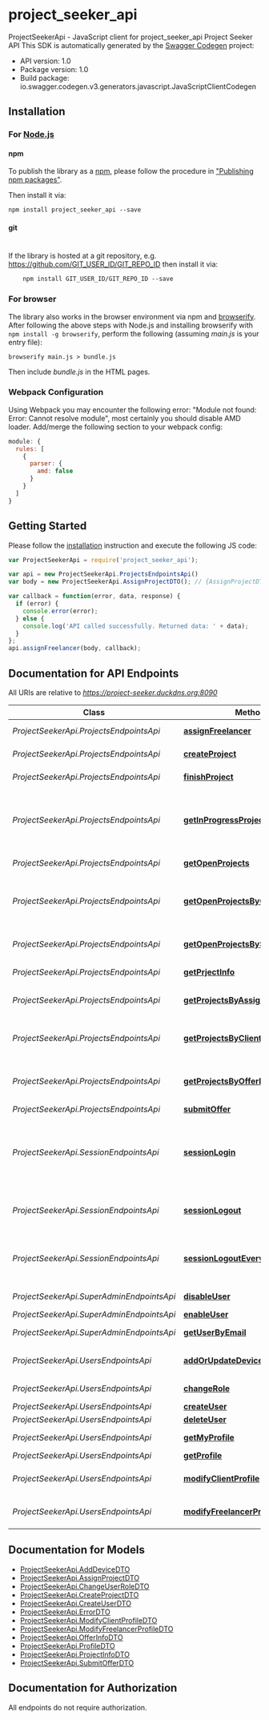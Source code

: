 # project_seeker_api

ProjectSeekerApi - JavaScript client for project_seeker_api
Project Seeker API
This SDK is automatically generated by the [Swagger Codegen](https://github.com/swagger-api/swagger-codegen) project:

- API version: 1.0
- Package version: 1.0
- Build package: io.swagger.codegen.v3.generators.javascript.JavaScriptClientCodegen

## Installation

### For [Node.js](https://nodejs.org/)

#### npm

To publish the library as a [npm](https://www.npmjs.com/),
please follow the procedure in ["Publishing npm packages"](https://docs.npmjs.com/getting-started/publishing-npm-packages).

Then install it via:

```shell
npm install project_seeker_api --save
```

#### git
#
If the library is hosted at a git repository, e.g.
https://github.com/GIT_USER_ID/GIT_REPO_ID
then install it via:

```shell
    npm install GIT_USER_ID/GIT_REPO_ID --save
```

### For browser

The library also works in the browser environment via npm and [browserify](http://browserify.org/). After following
the above steps with Node.js and installing browserify with `npm install -g browserify`,
perform the following (assuming *main.js* is your entry file):

```shell
browserify main.js > bundle.js
```

Then include *bundle.js* in the HTML pages.

### Webpack Configuration

Using Webpack you may encounter the following error: "Module not found: Error:
Cannot resolve module", most certainly you should disable AMD loader. Add/merge
the following section to your webpack config:

```javascript
module: {
  rules: [
    {
      parser: {
        amd: false
      }
    }
  ]
}
```

## Getting Started

Please follow the [installation](#installation) instruction and execute the following JS code:

```javascript
var ProjectSeekerApi = require('project_seeker_api');

var api = new ProjectSeekerApi.ProjectsEndpointsApi()
var body = new ProjectSeekerApi.AssignProjectDTO(); // {AssignProjectDTO} 

var callback = function(error, data, response) {
  if (error) {
    console.error(error);
  } else {
    console.log('API called successfully. Returned data: ' + data);
  }
};
api.assignFreelancer(body, callback);
```

## Documentation for API Endpoints

All URIs are relative to *https://project-seeker.duckdns.org:8090*

Class | Method | HTTP request | Description
------------ | ------------- | ------------- | -------------
*ProjectSeekerApi.ProjectsEndpointsApi* | [**assignFreelancer**](docs/ProjectsEndpointsApi.md#assignFreelancer) | **POST** /api/secured/projects/client/assignFreelancer | Assign freelancer
*ProjectSeekerApi.ProjectsEndpointsApi* | [**createProject**](docs/ProjectsEndpointsApi.md#createProject) | **POST** /api/secured/projects/client/createProject | Create project
*ProjectSeekerApi.ProjectsEndpointsApi* | [**finishProject**](docs/ProjectsEndpointsApi.md#finishProject) | **POST** /api/secured/projects/client/finishProject | Finish project
*ProjectSeekerApi.ProjectsEndpointsApi* | [**getInProgressProjectsByClientId**](docs/ProjectsEndpointsApi.md#getInProgressProjectsByClientId) | **GET** /api/secured/projects/client/getMyInProgressProjects | Get the projects I have created that are in progress
*ProjectSeekerApi.ProjectsEndpointsApi* | [**getOpenProjects**](docs/ProjectsEndpointsApi.md#getOpenProjects) | **GET** /api/secured/projects/openProjects | Get all open projects
*ProjectSeekerApi.ProjectsEndpointsApi* | [**getOpenProjectsByClient**](docs/ProjectsEndpointsApi.md#getOpenProjectsByClient) | **GET** /api/secured/projects/client/getMyOpenProjects | Get the projects I have created that are open
*ProjectSeekerApi.ProjectsEndpointsApi* | [**getOpenProjectsBySkills**](docs/ProjectsEndpointsApi.md#getOpenProjectsBySkills) | **POST** /api/secured/projects/openProjectsBySkills | Get open projects by skills
*ProjectSeekerApi.ProjectsEndpointsApi* | [**getPrjectInfo**](docs/ProjectsEndpointsApi.md#getPrjectInfo) | **GET** /api/secured/projects/projectInfo | Get project info
*ProjectSeekerApi.ProjectsEndpointsApi* | [**getProjectsByAssignedFreelancer**](docs/ProjectsEndpointsApi.md#getProjectsByAssignedFreelancer) | **GET** /api/secured/projects/freelancer/getProjectsAssignedToMe | Get projects assigned to me
*ProjectSeekerApi.ProjectsEndpointsApi* | [**getProjectsByClient**](docs/ProjectsEndpointsApi.md#getProjectsByClient) | **GET** /api/secured/projects/client/myProjects | Get the projects I have created
*ProjectSeekerApi.ProjectsEndpointsApi* | [**getProjectsByOfferFreelancer**](docs/ProjectsEndpointsApi.md#getProjectsByOfferFreelancer) | **GET** /api/secured/projects/freelancer/getProjectsWhereIHaveOffer | Get projects where I have made an offer
*ProjectSeekerApi.ProjectsEndpointsApi* | [**submitOffer**](docs/ProjectsEndpointsApi.md#submitOffer) | **POST** /api/secured/projects/freelancer/submitOffer | Submit offer
*ProjectSeekerApi.SessionEndpointsApi* | [**sessionLogin**](docs/SessionEndpointsApi.md#sessionLogin) | **POST** /api/session/login | Login user with firebase token and create session cookie
*ProjectSeekerApi.SessionEndpointsApi* | [**sessionLogout**](docs/SessionEndpointsApi.md#sessionLogout) | **POST** /api/session/logout | Logout user and delete session cookie
*ProjectSeekerApi.SessionEndpointsApi* | [**sessionLogoutEverywhere**](docs/SessionEndpointsApi.md#sessionLogoutEverywhere) | **POST** /api/session/logout-everywhere | Logout user everywhere and delete session cookie
*ProjectSeekerApi.SuperAdminEndpointsApi* | [**disableUser**](docs/SuperAdminEndpointsApi.md#disableUser) | **PUT** /api/secured/super/disable-user | Disable user
*ProjectSeekerApi.SuperAdminEndpointsApi* | [**enableUser**](docs/SuperAdminEndpointsApi.md#enableUser) | **PUT** /api/secured/super/enable-user | Enable user
*ProjectSeekerApi.SuperAdminEndpointsApi* | [**getUserByEmail**](docs/SuperAdminEndpointsApi.md#getUserByEmail) | **GET** /api/secured/super/user | Get user by email
*ProjectSeekerApi.UsersEndpointsApi* | [**addOrUpdateDeviceFCMToken**](docs/UsersEndpointsApi.md#addOrUpdateDeviceFCMToken) | **POST** /api/secured/users/addDevice | Add device for notifications
*ProjectSeekerApi.UsersEndpointsApi* | [**changeRole**](docs/UsersEndpointsApi.md#changeRole) | **PUT** /api/secured/users/changeRole | Change user role
*ProjectSeekerApi.UsersEndpointsApi* | [**createUser**](docs/UsersEndpointsApi.md#createUser) | **POST** /api/secured/users/createUser | Create user
*ProjectSeekerApi.UsersEndpointsApi* | [**deleteUser**](docs/UsersEndpointsApi.md#deleteUser) | **DELETE** /api/secured/users/deleteUser | Delete user
*ProjectSeekerApi.UsersEndpointsApi* | [**getMyProfile**](docs/UsersEndpointsApi.md#getMyProfile) | **GET** /api/secured/users/myProfile | Get my profile
*ProjectSeekerApi.UsersEndpointsApi* | [**getProfile**](docs/UsersEndpointsApi.md#getProfile) | **GET** /api/secured/users/profile | Get profile
*ProjectSeekerApi.UsersEndpointsApi* | [**modifyClientProfile**](docs/UsersEndpointsApi.md#modifyClientProfile) | **PUT** /api/secured/users/modifyClientProfile | Modify client profile
*ProjectSeekerApi.UsersEndpointsApi* | [**modifyFreelancerProfile**](docs/UsersEndpointsApi.md#modifyFreelancerProfile) | **PUT** /api/secured/users/modifyFreelancerProfile | Modify freelancer profile

## Documentation for Models

 - [ProjectSeekerApi.AddDeviceDTO](docs/AddDeviceDTO.md)
 - [ProjectSeekerApi.AssignProjectDTO](docs/AssignProjectDTO.md)
 - [ProjectSeekerApi.ChangeUserRoleDTO](docs/ChangeUserRoleDTO.md)
 - [ProjectSeekerApi.CreateProjectDTO](docs/CreateProjectDTO.md)
 - [ProjectSeekerApi.CreateUserDTO](docs/CreateUserDTO.md)
 - [ProjectSeekerApi.ErrorDTO](docs/ErrorDTO.md)
 - [ProjectSeekerApi.ModifyClientProfileDTO](docs/ModifyClientProfileDTO.md)
 - [ProjectSeekerApi.ModifyFreelancerProfileDTO](docs/ModifyFreelancerProfileDTO.md)
 - [ProjectSeekerApi.OfferInfoDTO](docs/OfferInfoDTO.md)
 - [ProjectSeekerApi.ProfileDTO](docs/ProfileDTO.md)
 - [ProjectSeekerApi.ProjectInfoDTO](docs/ProjectInfoDTO.md)
 - [ProjectSeekerApi.SubmitOfferDTO](docs/SubmitOfferDTO.md)

## Documentation for Authorization

 All endpoints do not require authorization.

